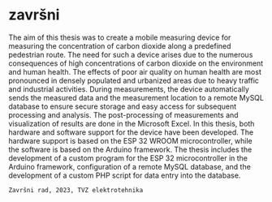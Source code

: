 # završni
The aim of this thesis was to create a mobile measuring device for measuring the concentration of carbon dioxide along a predefined pedestrian route. The need for such a device arises due to the numerous consequences of high concentrations of carbon dioxide on the environment and human health. The effects of poor air quality on human health are most pronounced in densely populated and urbanized areas due to heavy traffic and industrial activities. During measurements, the device automatically sends the measured data and the measurement location to a remote MySQL database to ensure secure storage and easy access for subsequent processing and analysis. The post-processing of measurements and visualization of results are done in the Microsoft Excel. In this thesis, both hardware and software support for the device have been developed. The hardware support is based on the ESP 32 WROOM microcontroller, while the software is based on the Arduino framework. The thesis includes the development of a custom program for the ESP 32 microcontroller in the Arduino framework, configuration of a remote MySQL database, and the development of a custom PHP script for data entry into the database.

    Završni rad, 2023, TVZ elektrotehnika
